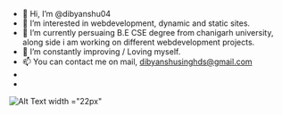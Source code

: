 - 👋 Hi, I’m @dibyanshu04
- 👀 I’m interested in webdevelopment, dynamic and static sites.
- 🌱 I’m currently persuaing B.E CSE degree from chanigarh university, along side i am working on different webdevelopment projects. 
- 💞️ I’m constantly improving / Loving myself.
- 📫 You can contact me on mail, dibyanshusinghds@gmail.com
- 
- 
![Alt Text](https://tenor.com/view/%D0%B0%D0%BC%D0%B8%D0%BD%D1%8C-gif-22276929.gif) width ="22px"


<!---
dibyanshu04/dibyanshu04 is a ✨ special ✨ repository because its `README.md` (this file) appears on your GitHub profile.
You can click the Preview link to take a look at your changes.
--->
